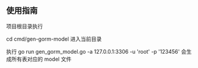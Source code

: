 ## 使用指南
项目根目录执行

cd cmd/gen-gorm-model 进入当前目录

执行 go run gen_gorm_model.go -a 127.0.0.1:3306 -u 'root' -p '123456' 会生成所有表对应的 model 文件